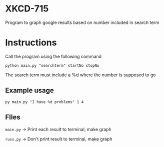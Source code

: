 # XKCD-715
 Program to graph google results based on number included in search term

# Instructions
Call the program using the following command

```python main.py "searchterm" startNo stopNo```

The search term must include a %d where the number is supposed to go

## Example usage
```py main.py "I have %d problems" 1 4```

## FIles
`main.py` -> Print each result to terminal, make graph

`russ.py` -> Don't print result to terminal, make graph 
